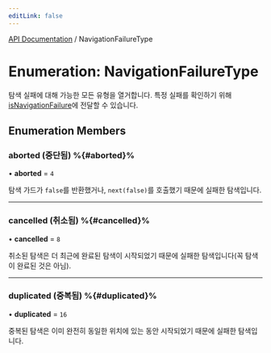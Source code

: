```yaml
---
editLink: false
---
```


[API Documentation](../index.md) / NavigationFailureType

# Enumeration: NavigationFailureType

탐색 실패에 대해 가능한 모든 유형을 열거합니다.
특정 실패를 확인하기 위해 [isNavigationFailure](../index.md#isnavigationfailure)에 전달할 수 있습니다.

## Enumeration Members

### aborted (중단됨) %{#aborted}%

• **aborted** = ``4``

탐색 가드가 `false`를 반환했거나,
`next(false)`를 호출했기 때문에 실패한 탐색입니다.

___

### cancelled (취소됨) %{#cancelled}%

• **cancelled** = ``8``

취소된 탐색은 더 최근에 완료된 탐색이 시작되었기 때문에
실패한 탐색입니다(꼭 탐색이 완료된 것은 아님).

___

### duplicated (중복됨) %{#duplicated}%

• **duplicated** = ``16``

중복된 탐색은 이미 완전히 동일한 위치에 있는 동안
시작되었기 때문에 실패한 탐색입니다.
